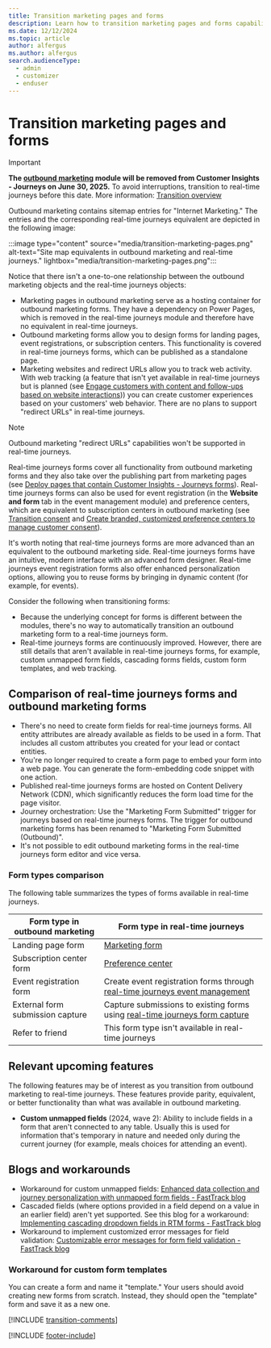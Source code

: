```yaml
---
title: Transition marketing pages and forms
description: Learn how to transition marketing pages and forms capabilities from outbound marketing to real-time journeys in Dynamics 365 Customer Insights - Journeys.
ms.date: 12/12/2024
ms.topic: article
author: alfergus
ms.author: alfergus
search.audienceType: 
  - admin
  - customizer
  - enduser
---
```


# Transition marketing pages and forms

> [!IMPORTANT]
> **The [outbound marketing](user-guide.md) module will be removed from Customer Insights - Journeys on June 30, 2025.** To avoid interruptions, transition to real-time journeys before this date. More information: [Transition overview](transition-overview.md)

Outbound marketing contains sitemap entries for "Internet Marketing." The entries and the corresponding real-time journeys equivalent are depicted in the following image:

:::image type="content" source="media/transition-marketing-pages.png" alt-text="Site map equivalents in outbound marketing and real-time journeys." lightbox="media/transition-marketing-pages.png":::

Notice that there isn't a one-to-one relationship between the outbound marketing objects and the real-time journeys objects:

- Marketing pages in outbound marketing serve as a hosting container for outbound marketing forms. They have a dependency on Power Pages, which is removed in the real-time journeys module and therefore have no equivalent in real-time journeys.
-	Outbound marketing forms allow you to design forms for landing pages, event registrations, or subscription centers. This functionality is covered in real-time journeys forms, which can be published as a standalone page.
-	Marketing websites and redirect URLs allow you to track web activity. With web tracking (a feature that isn't yet available in real-time journeys but is planned (see [Engage customers with content and follow-ups based on website interactions](/dynamics365/release-plan/2023wave2/marketing/dynamics365-marketing/engage-customers-content-follow-ups-based-website-interactions))) you can create customer experiences based on your customers' web behavior. There are no plans to support "redirect URLs" in real-time journeys. 

> [!NOTE]
> Outbound marketing "redirect URLs" capabilities won't be supported in real-time journeys.

Real-time journeys forms cover all functionality from outbound marketing forms and they also take over the publishing part from marketing pages (see [Deploy pages that contain Customer Insights - Journeys forms](real-time-marketing-deploy-pages.md)). Real-time journeys forms can also be used for event registration (in the **Website and form** tab in the event management module) and preference centers, which are equivalent to subscription centers in outbound marketing (see [Transition consent](transition-walkthrough-consent.md) and [Create branded, customized preference centers to manage customer consent](real-time-marketing-preference-centers.md)).

It's worth noting that real-time journeys forms are more advanced than an equivalent to the outbound marketing side. Real-time journeys forms have an intuitive, modern interface with an advanced form designer. Real-time journeys event registration forms also offer enhanced personalization options, allowing you to reuse forms by bringing in dynamic content (for example, for events).

Consider the following when transitioning forms:

- Because the underlying concept for forms is different between the modules, there's no way to automatically transition an outbound marketing form to a real-time journeys form.
- Real-time journeys forms are continuously improved. However, there are still details that aren't available in real-time journeys forms, for example, custom unmapped form fields, cascading forms fields, custom form templates, and web tracking.

## Comparison of real-time journeys forms and outbound marketing forms

- There's no need to create form fields for real-time journeys forms. All entity attributes are already available as fields to be used in a form. That includes all custom attributes you created for your lead or contact entities.
- You're no longer required to create a form page to embed your form into a web page. You can generate the form-embedding code snippet with one action.
- Published real-time journeys forms are hosted on Content Delivery Network (CDN), which significantly reduces the form load time for the page visitor.
- Journey orchestration: Use the "Marketing Form Submitted" trigger for journeys based on real-time journeys forms. The trigger for outbound marketing forms has been renamed to "Marketing Form Submitted (Outbound)".
- It's not possible to edit outbound marketing forms in the real-time journeys form editor and vice versa.

### Form types comparison

The following table summarizes the types of forms available in real-time journeys.

| Form type in outbound marketing | Form type in real-time journeys |  
|---|---|
| Landing page form  | [Marketing form](real-time-marketing-form-overview.md) |
| Subscription center form | [Preference center](real-time-marketing-preference-centers.md) |
| Event registration form | Create event registration forms through [real-time journeys event management](set-up-event.md) |
| External form submission capture | Capture submissions to existing forms using [real-time journeys form capture](real-time-marketing-form-capture.md) |
| Refer to friend | This form type isn't available in real-time journeys |

## Relevant upcoming features

The following features may be of interest as you transition from outbound marketing to real-time journeys. These features provide parity, equivalent, or better functionality than what was available in outbound marketing.

- **Custom unmapped fields** (2024, wave 2): Ability to include fields in a form that aren't connected to any table. Usually this is used for information that's temporary in nature and needed only during the current journey (for example, meals choices for attending an event).

## Blogs and workarounds

- Workaround for custom unmapped fields: [Enhanced data collection and journey personalization with unmapped form fields - FastTrack blog](https://community.dynamics.com/blogs/post/?postid=3a361b7e-80b0-ee11-92bd-002248527d3d)
- Cascaded fields (where options provided in a field depend on a value in an earlier field) aren't yet supported. See this blog for a workaround: [Implementing cascading dropdown fields in RTM forms - FastTrack blog](https://community.dynamics.com/blogs/post/?postid=ff86d88f-d892-ef11-ac21-6045bdd7e1ae)
- Workaround to implement customized error messages for field validation: [Customizable error messages for form field validation - FastTrack blog](https://community.dynamics.com/blogs/post/?postid=cdcd1dbf-2b7f-ef11-ac20-7c1e521a63a7)

### Workaround for custom form templates

You can create a form and name it "template." Your users should avoid creating new forms from scratch. Instead, they should open the "template" form and save it as a new one.

[!INCLUDE [transition-comments](./includes/transition-comments.md)]

[!INCLUDE [footer-include](./includes/footer-banner.md)]
